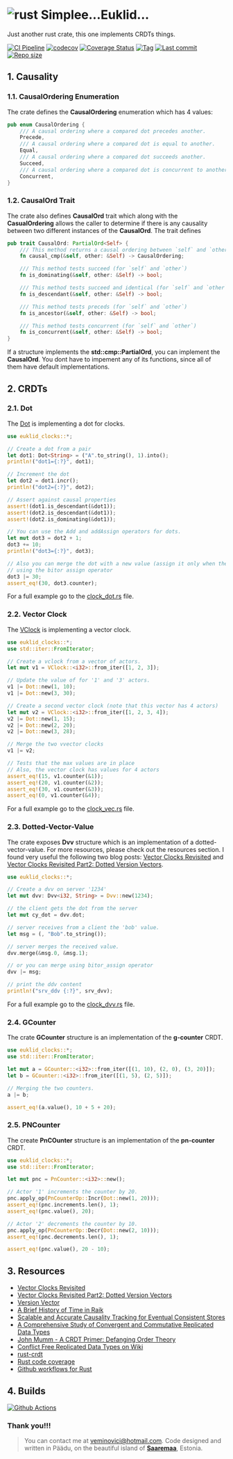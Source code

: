 # ![rust](https://img.shields.io/badge/Rust-000000?style=for-the-badge&logo=rust&logoColor=white) Simplee...Euklid... 

Just another rust crate, this one implements CRDTs things.

[![CI Pipeline](https://github.com/veminovici/euklid/actions/workflows/ci.yml/badge.svg?branch=main)](https://github.com/veminovici/euklid/actions/workflows/ci.yml)
[![codecov](https://codecov.io/gh/veminovici/euklid/branch/main/graph/badge.svg?token=IKPMJE7FHB)](https://codecov.io/gh/veminovici/euklid)
[![Coverage Status](https://coveralls.io/repos/github/veminovici/euklid/badge.svg)](https://coveralls.io/github/veminovici/euklid)
[![Tag](https://img.shields.io/github/tag/veminovici/euklid)](https://github.com/veminovici/euklid)
[![Last commit](https://img.shields.io/github/last-commit/veminovici/euklid)](https://github.com/veminovici/euklid)
[![Repo size](https://img.shields.io/github/repo-size/veminovici/euklid)](https://github.com/veminovici/euklid)

## 1. Causality

### 1.1. CausalOrdering Enumeration
The crate defines the **CausalOrdering** enumeration which has 4 values:

```rust
pub enum CausalOrdering {
    /// A causal ordering where a compared dot precedes another.
    Precede,
    /// A causal ordering where a compared dot is equal to another.
    Equal,
    /// A causal ordering where a compared dot succeeds another.
    Succeed,
    /// A causal ordering where a compared dot is concurrent to another.
    Concurrent,
}
```

### 1.2. CausalOrd Trait
The crate also defines **CausalOrd** trait which along with the **CasualOrdering** allows the caller
to determine if there is any causality between two different instances of the **CausalOrd**. The trait defines

```rust
pub trait CausalOrd: PartialOrd<Self> {
    /// This method returns a causal ordering between `self` and `other` values if one exists.
    fn causal_cmp(&self, other: &Self) -> CausalOrdering;

    /// This method tests succeed (for `self` and `other`)
    fn is_dominating(&self, other: &Self) -> bool;

    /// This method tests succeed and identical (for `self` and `other`)
    fn is_descendant(&self, other: &Self) -> bool;

    /// This method tests preceds (for `self` and `other`)
    fn is_ancestor(&self, other: &Self) -> bool;

    /// This method tests concurrent (for `self` and `other`)
    fn is_concurrent(&self, other: &Self) -> bool;
}
```

If a structure implements the **std::cmp::PartialOrd**, you can implement the **CausalOrd**. You dont have to impement any of its
functions, since all of them have default implementations.

## 2. CRDTs

### 2.1. Dot
The [Dot](https://github.com/veminovici/euklid/blob/main/euklid-clocks/src/dot.rs) is implementing a dot for clocks.
```rust
use euklid_clocks::*;

// Create a dot from a pair
let dot1: Dot<String> = ("A".to_string(), 1).into();
println!("dot1={:?}", dot1);

// Increment the dot
let dot2 = dot1.incr();
println!("dot2={:?}", dot2);

// Assert against causal properties
assert!(dot1.is_descendant(&dot1));
assert!(dot2.is_descendant(&dot1));
assert!(dot2.is_dominating(&dot1));

// You can use the Add and addAssign operators for dots.
let mut dot3 = dot2 + 1;
dot3 += 10;
println!("dot3={:?}", dot3);

// Also you can merge the dot with a new value (assign it only when the value increases)
// using the bitor assign operator
dot3 |= 30;
assert_eq!(30, dot3.counter);
```

For a full example go to the [clock_dot.rs](https://github.com/veminovici/euklid/blob/main/euklid-clocks/examples/clock_dot.rs) file.

### 2.2. Vector Clock
The [VClock](https://github.com/veminovici/euklid/blob/main/src/vclock.rs) is implementing a vector clock.

```rust
use euklid_clocks::*;
use std::iter::FromIterator;

// Create a vclock from a vector of actors.
let mut v1 = VClock::<i32>::from_iter([1, 2, 3]);

// Update the value of for '1' and '3' actors.
v1 |= Dot::new(1, 10);
v1 |= Dot::new(3, 30);

// Create a second vector clock (note that this vector has 4 actors)
let mut v2 = VClock::<i32>::from_iter([1, 2, 3, 4]);
v2 |= Dot::new(1, 15);
v2 |= Dot::new(2, 20);
v2 |= Dot::new(3, 28);

// Merge the two vvector clocks
v1 |= v2;

// Tests that the max values are in place
// Also, the vector clock has values for 4 actors
assert_eq!(15, v1.counter(&1));
assert_eq!(20, v1.counter(&2));
assert_eq!(30, v1.counter(&3));
assert_eq!(0, v1.counter(&4));
```

For a full example go to the [clock_vec.rs](https://github.com/veminovici/euklid/blob/main/euklid-clocks/examples/clock_vec.rs) file.

### 2.3. Dotted-Vector-Value
The crate exposes **Dvv** structure which is an implementation of a dotted-vector-value. For more resources, please check out the resources section.
I found very useful the following two blog posts: [Vector Clocks Revisited](https://riak.com/posts/technical/vector-clocks-revisited/index.html?p=9545.html) and [Vector Clocks Revisited Part2: Dotted Version Vectors](https://riak.com/posts/technical/vector-clocks-revisited-part-2-dotted-version-vectors/index.html).

```rust
use euklid_clocks::*;

// Create a dvv on server '1234'
let mut dvv: Dvv<i32, String> = Dvv::new(1234);

// the client gets the dot from the server
let mut cy_dot = dvv.dot;

// server receives from a client the 'bob' value.
let msg = (, "Bob".to_string());

// server merges the received value.
dvv.merge(&msg.0, &msg.1);

// or you can merge using bitor_assign operator
dvv |= msg;

// print the ddv content
println!("srv_ddv {:?}", srv_dvv);
```

For a full example go to the [clock_dvv.rs](https://github.com/veminovici/euklid/blob/main/euklid-clocks/examples/clock_dvv.rs) file.

### 2.4. GCounter
The crate **GCounter** structure is an implementation of the **g-counter** CRDT.

```rust
use euklid_clocks::*;
use std::iter::FromIterator;

let mut a = GCounter::<i32>::from_iter([(1, 10), (2, 0), (3, 20)]);
let b = GCounter::<i32>::from_iter([(1, 5), (2, 5)]);

// Merging the two counters.
a |= b;

assert_eq!(a.value(), 10 + 5 + 20);
```

### 2.5. PNCounter
The create **PnCOunter** structure is an implementation of the **pn-counter** CRDT.

```rust
use euklid_clocks::*;
use std::iter::FromIterator;

let mut pnc = PnCounter::<i32>::new();

// Actor '1' increments the counter by 20.
pnc.apply_op(PnCounterOp::Incr(Dot::new(1, 20)));
assert_eq!(pnc.increments.len(), 1);
assert_eq!(pnc.value(), 20);

// Actor '2' decrements the counter by 10.
pnc.apply_op(PnCounterOp::Decr(Dot::new(2, 10)));
assert_eq!(pnc.decrements.len(), 1);

assert_eq!(pnc.value(), 20 - 10);
```

## 3. Resources
- [Vector Clocks Revisited](https://riak.com/posts/technical/vector-clocks-revisited/index.html?p=9545.html)
- [Vector Clocks Revisited Part2: Dotted Version Vectors](https://riak.com/posts/technical/vector-clocks-revisited-part-2-dotted-version-vectors/index.html)
- [Version Vector](https://martinfowler.com/articles/patterns-of-distributed-systems/version-vector.html#:~:text=Dotted%20version%20vectors%20One%20of%20the%20major%20problems,time.%20The%20problem%20is%20called%20as%20sibling%20explosion.)
- [A Brief History of Time in Raik](https://speakerdeck.com/seancribbs/a-brief-history-of-time-in-riak)
- [Scalable and Accurate Causality Tracking for Eventual Consistent Stores](https://haslab.uminho.pt/tome/files/dvvset-dais.pdf)
- [A Comprehensive Study of Convergent and Commutative Replicated Data Types](https://hal.inria.fr/file/index/docid/555588/filename/techreport.pdf)
- [John Mumm - A CRDT Primer: Defanging Order Theory](https://www.youtube.com/watch?v=OOlnp2bZVRs)
- [Conflict Free Replicated Data Types on Wiki](https://en.wikipedia.org/wiki/Conflict-free_replicated_data_type)
- [rust-crdt](https://github.com/rust-crdt/rust-crdt)
- [Rust code coverage](https://eipi.xyz/blog/rust-code-coverage-with-github-workflows/)
- [Github workflows for Rust](https://eipi.xyz/blog/github-workflows-to-do-useful-things-with-rust/)

## 4. Builds

[![Github Actions](https://buildstats.info/github/chart/veminovici/euklid)](https://github.com/veminovici/euklid)

### Thank you!!!

> You can contact me at veminovici@hotmail.com. Code designed and written in Päädu, on the beautiful island of [**Saaremaa**](https://goo.gl/maps/DmB9ewY2R3sPGFnTA), Estonia.
